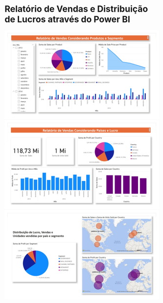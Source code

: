 # Relatório de Vendas e Distribuição de Lucros através do Power BI

<img src="https://github.com/joaopmelosantos/relatorio_vendas/blob/e71f200e38e1991ddbcc95b8649ac40d206e2c75/images/pagina1.jpg">
<img src="https://github.com/joaopmelosantos/relatorio_vendas/blob/e71f200e38e1991ddbcc95b8649ac40d206e2c75/images/pagina2.jpg">
<img src="https://github.com/joaopmelosantos/relatorio_vendas/blob/e71f200e38e1991ddbcc95b8649ac40d206e2c75/images/pagina3.jpg">
